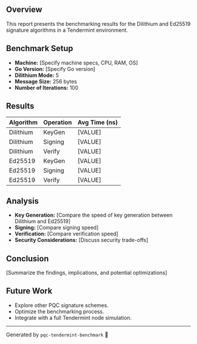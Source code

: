 ## Overview
This report presents the benchmarking results for the Dilithium and Ed25519 signature algorithms in a Tendermint environment.

## Benchmark Setup
- **Machine:** [Specify machine specs, CPU, RAM, OS]
- **Go Version:** [Specify Go version]
- **Dilithium Mode:** 5
- **Message Size:** 256 bytes
- **Number of Iterations:** 100

## Results
| Algorithm  | Operation | Avg Time (ns) |
|------------|-----------|---------------|
| Dilithium  | KeyGen    | [VALUE]       |
| Dilithium  | Signing   | [VALUE]       |
| Dilithium  | Verify    | [VALUE]       |
| Ed25519    | KeyGen    | [VALUE]       |
| Ed25519    | Signing   | [VALUE]       |
| Ed25519    | Verify    | [VALUE]       |

## Analysis
- **Key Generation:** [Compare the speed of key generation between Dilithium and Ed25519]
- **Signing:** [Compare signing speed]
- **Verification:** [Compare verification speed]
- **Security Considerations:** [Discuss security trade-offs]

## Conclusion
[Summarize the findings, implications, and potential optimizations]

## Future Work
- Explore other PQC signature schemes.
- Optimize the benchmarking process.
- Integrate with a full Tendermint node simulation.

---
Generated by `pqc-tendermint-benchmark` 🚀
